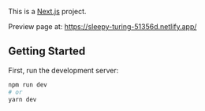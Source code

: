 This is a [Next.js](https://nextjs.org/) project.

Preview page at:
https://sleepy-turing-51356d.netlify.app/

## Getting Started

First, run the development server:

```bash
npm run dev
# or
yarn dev
```
